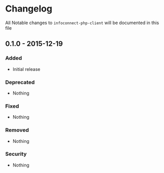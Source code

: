 # Changelog
All Notable changes to `infoconnect-php-client` will be documented in this file

## 0.1.0 - 2015-12-19

### Added
- Initial release

### Deprecated
- Nothing

### Fixed
- Nothing

### Removed
- Nothing

### Security
- Nothing
